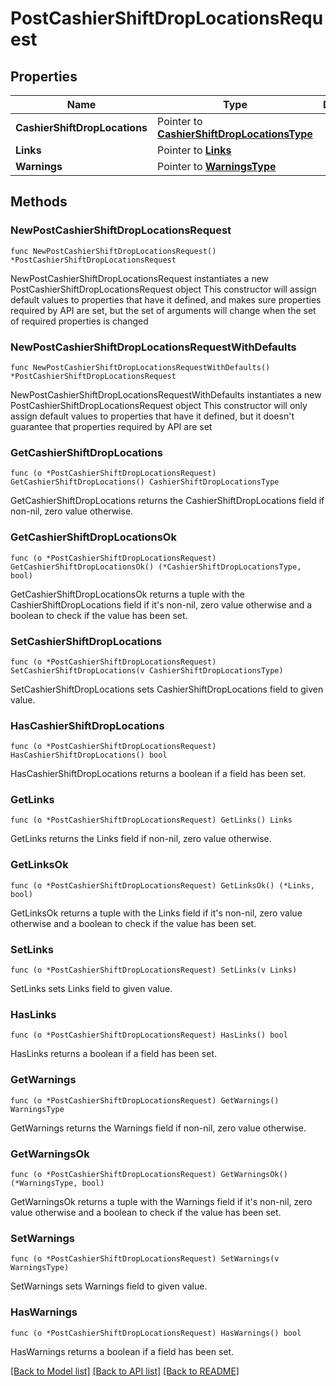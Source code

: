 # PostCashierShiftDropLocationsRequest

## Properties

Name | Type | Description | Notes
------------ | ------------- | ------------- | -------------
**CashierShiftDropLocations** | Pointer to [**CashierShiftDropLocationsType**](CashierShiftDropLocationsType.md) |  | [optional] 
**Links** | Pointer to [**Links**](Links.md) |  | [optional] 
**Warnings** | Pointer to [**WarningsType**](WarningsType.md) |  | [optional] 

## Methods

### NewPostCashierShiftDropLocationsRequest

`func NewPostCashierShiftDropLocationsRequest() *PostCashierShiftDropLocationsRequest`

NewPostCashierShiftDropLocationsRequest instantiates a new PostCashierShiftDropLocationsRequest object
This constructor will assign default values to properties that have it defined,
and makes sure properties required by API are set, but the set of arguments
will change when the set of required properties is changed

### NewPostCashierShiftDropLocationsRequestWithDefaults

`func NewPostCashierShiftDropLocationsRequestWithDefaults() *PostCashierShiftDropLocationsRequest`

NewPostCashierShiftDropLocationsRequestWithDefaults instantiates a new PostCashierShiftDropLocationsRequest object
This constructor will only assign default values to properties that have it defined,
but it doesn't guarantee that properties required by API are set

### GetCashierShiftDropLocations

`func (o *PostCashierShiftDropLocationsRequest) GetCashierShiftDropLocations() CashierShiftDropLocationsType`

GetCashierShiftDropLocations returns the CashierShiftDropLocations field if non-nil, zero value otherwise.

### GetCashierShiftDropLocationsOk

`func (o *PostCashierShiftDropLocationsRequest) GetCashierShiftDropLocationsOk() (*CashierShiftDropLocationsType, bool)`

GetCashierShiftDropLocationsOk returns a tuple with the CashierShiftDropLocations field if it's non-nil, zero value otherwise
and a boolean to check if the value has been set.

### SetCashierShiftDropLocations

`func (o *PostCashierShiftDropLocationsRequest) SetCashierShiftDropLocations(v CashierShiftDropLocationsType)`

SetCashierShiftDropLocations sets CashierShiftDropLocations field to given value.

### HasCashierShiftDropLocations

`func (o *PostCashierShiftDropLocationsRequest) HasCashierShiftDropLocations() bool`

HasCashierShiftDropLocations returns a boolean if a field has been set.

### GetLinks

`func (o *PostCashierShiftDropLocationsRequest) GetLinks() Links`

GetLinks returns the Links field if non-nil, zero value otherwise.

### GetLinksOk

`func (o *PostCashierShiftDropLocationsRequest) GetLinksOk() (*Links, bool)`

GetLinksOk returns a tuple with the Links field if it's non-nil, zero value otherwise
and a boolean to check if the value has been set.

### SetLinks

`func (o *PostCashierShiftDropLocationsRequest) SetLinks(v Links)`

SetLinks sets Links field to given value.

### HasLinks

`func (o *PostCashierShiftDropLocationsRequest) HasLinks() bool`

HasLinks returns a boolean if a field has been set.

### GetWarnings

`func (o *PostCashierShiftDropLocationsRequest) GetWarnings() WarningsType`

GetWarnings returns the Warnings field if non-nil, zero value otherwise.

### GetWarningsOk

`func (o *PostCashierShiftDropLocationsRequest) GetWarningsOk() (*WarningsType, bool)`

GetWarningsOk returns a tuple with the Warnings field if it's non-nil, zero value otherwise
and a boolean to check if the value has been set.

### SetWarnings

`func (o *PostCashierShiftDropLocationsRequest) SetWarnings(v WarningsType)`

SetWarnings sets Warnings field to given value.

### HasWarnings

`func (o *PostCashierShiftDropLocationsRequest) HasWarnings() bool`

HasWarnings returns a boolean if a field has been set.


[[Back to Model list]](../README.md#documentation-for-models) [[Back to API list]](../README.md#documentation-for-api-endpoints) [[Back to README]](../README.md)


